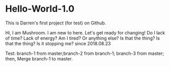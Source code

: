 # Hello-World-1.0
This is Darren's first project (for test) on Github.

Hi, I am Mushroom. I am new to here. Let's get ready for changing!
Do I lack of time? Lack of energy? Am I tired? Or anything else?
Is that the thing? 
Is that the thing? Is it stopping me? 
since 2018.08.23

Test: branch-1 from master;branch-2 from branch-1; branch-3 from master;
      then, Merge branch-1 to master.
